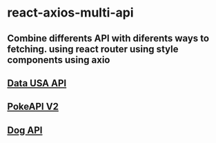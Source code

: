 # react-axios-multi-api

Combine differents API with diferents ways to fetching.
using react router
using style components
using axio
-

[Data USA API](https://datausa.io/api/)
-

[PokeAPI V2](https://pokeapi.co/api/v2/)
-
[Dog API](https://dog.ceo/dog-api/documentation/)
-